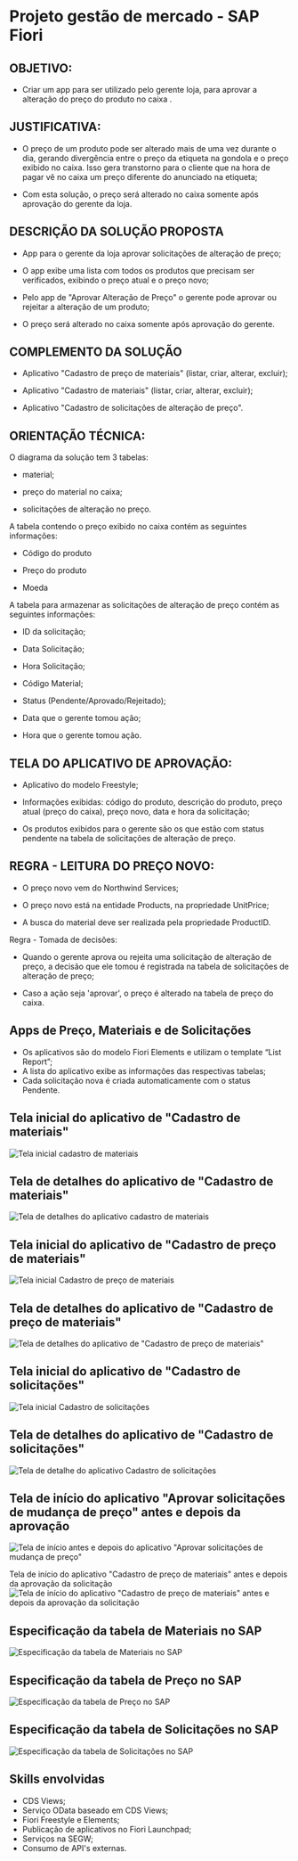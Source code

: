# Projeto gestão de mercado - SAP Fiori

## OBJETIVO:

- Criar um app para ser utilizado pelo gerente loja, para aprovar a alteração do preço do produto no caixa .

## JUSTIFICATIVA:
- O preço de um produto pode ser alterado mais de uma vez durante o dia, gerando divergência entre o preço da etiqueta na gondola e o preço exibido no caixa. Isso gera transtorno para o cliente que na hora de pagar vê no caixa um preço diferente do anunciado na etiqueta;
  
- Com esta solução, o preço será alterado no caixa somente após aprovação do gerente da loja.

## DESCRIÇÃO DA SOLUÇÃO PROPOSTA

- App para o gerente da loja aprovar solicitações de alteração de preço;
 
- O app exibe uma lista com todos os produtos que precisam ser verificados, exibindo o preço atual e o preço novo;
 
- Pelo app de "Aprovar Alteração de Preço" o gerente pode aprovar ou rejeitar a alteração de um produto;

- O preço será alterado no caixa somente após aprovação do gerente.
 

## COMPLEMENTO DA SOLUÇÃO 

- Aplicativo "Cadastro de preço de materiais" (listar, criar, alterar, excluir);

- Aplicativo "Cadastro de materiais" (listar, criar, alterar, excluir);
 
- Aplicativo "Cadastro de solicitações de alteração de preço".
  

## ORIENTAÇÃO TÉCNICA:
 
​O diagrama da solução tem 3 tabelas:

- material;

- preço do material no caixa;

- solicitações de alteração no preço.
 

A tabela contendo o preço exibido no caixa contém as seguintes informações:

- Código do produto

- Preço do produto

- Moeda


A tabela para armazenar as solicitações de alteração de preço contém as seguintes informações:

- ID da solicitação;

- Data Solicitação;

- Hora Solicitação;

- Código Material;

- Status (Pendente/Aprovado/Rejeitado);

- Data que o gerente tomou ação;

- Hora que o gerente tomou ação.


## TELA DO APLICATIVO DE APROVAÇÃO:

- Aplicativo do modelo Freestyle;

- Informações exibidas: código do produto, descrição do produto, preço atual (preço do caixa), preço novo, data e hora da solicitação;

- Os produtos exibidos para o gerente são os que estão com status pendente na tabela de solicitações de alteração de preço.


## REGRA - LEITURA DO PREÇO NOVO:

- O preço novo vem do Northwind Services;

- O preço novo está na entidade Products, na propriedade UnitPrice;

- A busca do material deve ser realizada pela propriedade ProductID​.

 
Regra - Tomada de decisões:

- Quando o gerente aprova ou rejeita uma solicitação de alteração de preço, a decisão que ele tomou é registrada na tabela de solicitações de alteração de preço;

- Caso a ação seja 'aprovar', o preço é alterado na tabela de preço do caixa.


## Apps de Preço, Materiais e de Solicitações

- Os aplicativos são do modelo Fiori Elements e utilizam o template “List Report”;
- A lista do aplicativo exibe as informações das respectivas tabelas;
- Cada solicitação nova é criada automaticamente com o status Pendente.

## Tela inicial do aplicativo de "Cadastro de materiais"
![Tela inicial cadastro de materiais](https://raw.githubusercontent.com/Rafael-Ienne/projeto_gestao_mercado.abap/main/img/tela_inicial_materiais.png)

## Tela de detalhes do aplicativo de "Cadastro de materiais"
![Tela de detalhes do aplicativo cadastro de materiais](https://raw.githubusercontent.com/Rafael-Ienne/projeto_gestao_mercado.abap/main/img/tela_detalhes_materiais.png)

## Tela inicial do aplicativo de "Cadastro de preço de materiais"
![Tela inicial Cadastro de preço de materiais](https://raw.githubusercontent.com/Rafael-Ienne/projeto_gestao_mercado.abap/main/img/tela_inicial_preco.png)

## Tela de detalhes do aplicativo de "Cadastro de preço de materiais"
![Tela de detalhes do aplicativo de "Cadastro de preço de materiais"](https://raw.githubusercontent.com/Rafael-Ienne/projeto_gestao_mercado.abap/main/img/tela_detalhes_preco.png)

## Tela inicial do aplicativo de "Cadastro de solicitações"
![Tela inicial Cadastro de solicitações](https://raw.githubusercontent.com/Rafael-Ienne/projeto_gestao_mercado.abap/main/img/tela_inicial_cadastro_solicitacao.png)

## Tela de detalhes do aplicativo de "Cadastro de solicitações"
![Tela de detalhe do aplicativo Cadastro de solicitações](https://raw.githubusercontent.com/Rafael-Ienne/projeto_gestao_mercado.abap/main/img/tela_detalhes_cadastro_solicitacoes.png)

## Tela de início do aplicativo "Aprovar solicitações de mudança de preço" antes e depois da aprovação 
![Tela de início antes e depois do aplicativo "Aprovar solicitações de mudança de preço"](https://raw.githubusercontent.com/Rafael-Ienne/projeto_gestao_mercado.abap/main/img/antes_e_depois_tela_aprovacao_solicitacao.png)

Tela de início do aplicativo "Cadastro de preço de materiais" antes e depois da aprovação da solicitação 
![Tela de início do aplicativo "Cadastro de preço de materiais" antes e depois da aprovação da solicitação](https://raw.githubusercontent.com/Rafael-Ienne/projeto_gestao_mercado.abap/main/img/antes_e_depois_tela_preco.png)

## Especificação da tabela de Materiais no SAP 
![Especificação da tabela de Materiais no SAP](https://raw.githubusercontent.com/Rafael-Ienne/projeto_gestao_mercado.fiori/main/img/especificacao_tabela_materiais.png)

## Especificação da tabela de Preço no SAP 
![Especificação da tabela de Preço no SAP](https://raw.githubusercontent.com/Rafael-Ienne/projeto_gestao_mercado.fiori/main/img/expecificacao_tabela_preco.png)

## Especificação da tabela de Solicitações no SAP 
![Especificação da tabela de Solicitações no SAP](https://raw.githubusercontent.com/Rafael-Ienne/projeto_gestao_mercado.fiori/main/img/especificacao_tabela_solicitacoes.png)

## Skills envolvidas
- CDS Views;
- Serviço OData baseado em CDS Views;
- Fiori Freestyle e Elements;
- Publicação de aplicativos no Fiori Launchpad;
- Serviços na SEGW;
- Consumo de API's externas.
